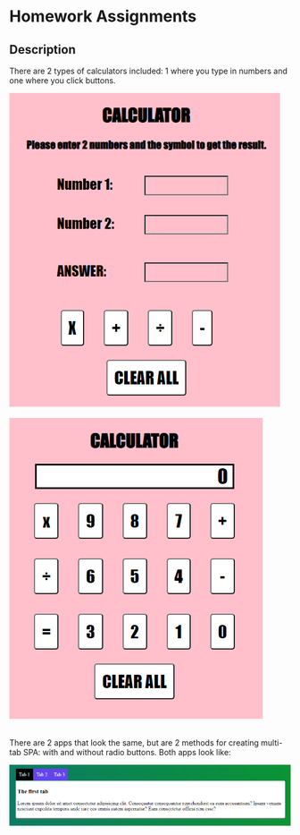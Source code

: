 # Homework Assignments

## Description

There are 2 types of calculators included: 1 where you type in numbers and one where you click buttons.<br>

![calc](/images/calc-screenshot.png)<br><br>
![calc2](/images/calc2-screenshot.png)<br><br>

There are 2 apps that look the same, but are 2 methods for creating multi-tab SPA: with and without radio buttons. Both apps look like:<br>

![tabs](/images/tabs-screenshot.png)
